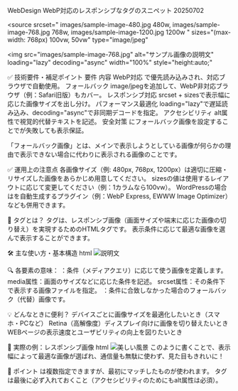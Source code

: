 WebDesign WebP対応のレスポンシブな<picture>タグのスニペット 20250702

<picture>
  <!-- WebP形式（モダンブラウザ向け） -->
  <source 
    srcset="
      images/sample-image-480.webp 480w,
      images/sample-image-768.webp 768w,
      images/sample-image-1200.webp 1200w
    "
    sizes="(max-width: 768px) 100vw, 50vw"
    type="image/webp"
  >

  <!-- JPEG形式（非対応ブラウザ向けフォールバック） -->
  <source 
    srcset="
      images/sample-image-480.jpg 480w,
      images/sample-image-768.jpg 768w,
      images/sample-image-1200.jpg 1200w
    "
    sizes="(max-width: 768px) 100vw, 50vw"
    type="image/jpeg"
  >

  <!-- 最終フォールバック（最小サイズ指定） -->
  <img 
    src="images/sample-image-768.jpg" 
    alt="サンプル画像の説明文" 
    loading="lazy" 
    decoding="async" 
    width="100%" 
    style="height:auto;"
  >
</picture>

✅ 技術要件・補足ポイント
要件	                        内容
WebP対応	            <source type="image/webp">で優先読み込みされ、対応ブラウザで自動使用。
フォールバック	        image/jpegを追加して、WebP非対応ブラウザ（例：Safari旧版）もカバー。
レスポンシブ対応	    srcset + sizesで表示幅に応じた画像サイズを出し分け。
パフォーマンス最適化	loading="lazy"で遅延読み込み、decoding="async"で非同期デコードを指定。
アクセシビリティ	    alt属性で視覚的代替テキストを記述。
安全対策	            <img>にフォールバック画像を設定することで<source>が失敗しても表示保証。

「フォールバック画像」とは、メインで表示しようとしている画像が何らかの理由で表示できない場合に代わりに表示される画像のことです。


✅ 運用上の注意点
各画像サイズ（例: 480px, 768px, 1200px）は適切に圧縮・リサイズした画像をあらかじめ用意してください。
sizesの値は使用するレイアウトに応じて変更してください（例：1カラムなら100vw）。
WordPressの場合は<picture>を自動生成するプラグイン（例：WebP Express, EWWW Image Optimizer）なども併用できます。


🧩 <picture>タグとは？
<picture>タグは、レスポンシブ画像（画面サイズや端末に応じた画像の切り替え）を実現するためのHTMLタグです。
表示条件に応じて最適な画像を選んで表示することができます。

🛠 主な使い方・基本構造
html
<picture>
  <source srcset="image-large.jpg" media="(min-width: 768px)">
  <source srcset="image-small.jpg" media="(max-width: 767px)">
  <img src="fallback.jpg" alt="説明文">
</picture>

🔍 各要素の意味：
<source>：条件（メディアクエリ）に応じて使う画像を定義します。
media属性：画面のサイズなどに応じた条件を記述。
srcset属性：その条件下で表示する画像ファイルを指定。
<img>：条件に合致しなかった場合のフォールバック（代替）画像です。

💡 どんなときに便利？
デバイスごとに画像サイズを最適化したいとき（スマホ・PCなど）
Retina（高解像度）ディスプレイ向けに画像を切り替えたいとき
WEBページの表示速度とユーザビリティの向上を図りたいとき

📱 実際の例：レスポンシブ画像
html
<picture>
  <source srcset="hero-desktop.webp" media="(min-width: 1024px)">
  <source srcset="hero-tablet.webp" media="(min-width: 600px)">
  <img src="hero-mobile.webp" alt="美しい風景">
</picture>
このように書くことで、表示幅によって最適な画像が選ばれ、通信量も無駄に使わず、見た目もきれいに！

📝 ポイント
<source>は複数指定できますが、最初にマッチしたものが使われます。
<img>タグは最後に必ず入れておくこと（アクセシビリティのためにもalt属性は必須）。